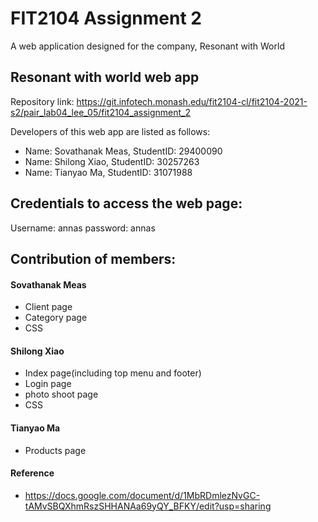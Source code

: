 # FIT2104 Assignment 2

A web application designed for the company, Resonant with World
## Resonant with world web app

Repository link: https://git.infotech.monash.edu/fit2104-cl/fit2104-2021-s2/pair_lab04_lee_05/fit2104_assignment_2


Developers of this web app are listed as follows:
- Name: Sovathanak Meas, StudentID: 29400090
- Name: Shilong Xiao, StudentID: 30257263
- Name: Tianyao Ma, StudentID: 31071988

## Credentials to access the web page:

Username: annas
password: annas

## Contribution of members:
#### Sovathanak Meas 
- Client page
- Category page
- CSS

#### Shilong Xiao
- Index page(including top menu and footer)
- Login page
- photo shoot page
- CSS

#### Tianyao Ma
- Products page

#### Reference
- https://docs.google.com/document/d/1MbRDmlezNvGC-tAMvSBQXhmRszSHHANAa69yQY_BFKY/edit?usp=sharing